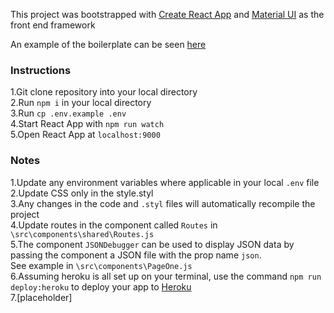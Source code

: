 This project was bootstrapped with [Create React App](https://github.com/facebookincubator/create-react-app) 
and [Material UI](http://material-ui.com) as the front end framework

An example of the boilerplate can be seen [here](https://still-stream-52331.herokuapp.com/)

### Instructions
1.Git clone repository into your local directory  
2.Run ```npm i``` in your local directory  
3.Run ```cp .env.example .env```  
4.Start React App with ```npm run watch```  
5.Open React App at ```localhost:9000```   

### Notes
1.Update any environment variables where applicable in your local ```.env``` file  
2.Update CSS only in the style.styl  
3.Any changes in the code and ```.styl``` files will automatically recompile the project  
4.Update routes in the component called ```Routes``` in ```\src\components\shared\Routes.js```  
5.The component ```JSONDebugger``` can be used to display JSON data by passing the component a JSON file with the prop name ```json```.  
See example in ```\src\components\PageOne.js```    
6.Assuming heroku is all set up on your terminal, use the command ```npm run deploy:heroku``` to deploy your app to [Heroku](http://www.heroku.com)   
7.[placeholder]